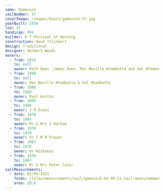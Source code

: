 ```yaml
---
name: Gamecock
sailNumber: 37
coverImage: /images/boats/gamecock-37.jpg
yearBuilt: 1936
loa: 22
handicap: 994
builder: H T Percival of Horning
construction: Wood (Clinker)
design: Traditional
designer: Herbert Woods
owners:
  - from: 2015
    to: null
    owner: Ruth Owen ,James Owen, Rev Neville Khambatta and Val Khambatta
  - from: 1989
    to: null
    owner: Rev Neville Khambatta & Val Khambatta
  - from: 1986
    to: 1989
    owner: Paul Hinton
  - from: 1985
    to: 1986
    owner: J M Evans
  - from: 1978
    to: 1985
    owner: Mr & Mrs J Barham
  - from: 1970
    to: 1978
    owner: Dr I M M Fraser
  - from: 1967
    to: 1970
    owner: Dr Wickness
  - from: 1936
    to: 1967
    owner: Mr & Mrs Peter Cator
sailMeasurements:
  - date: 02/05/2021
    forms: /files/measurements/sail/gamecock-02-05-21-sail-measuremment-spreadsheet-03.xlsx
    area: 20.4
---
```


